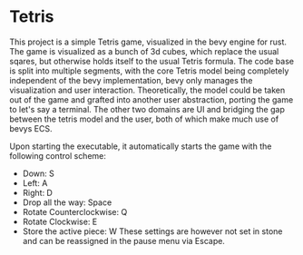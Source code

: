 # Tetris
This project is a simple Tetris game, visualized in the bevy engine for rust. The game is visualized as a bunch of 3d cubes, which replace the usual sqares, but otherwise holds itself to the usual Tetris formula. The code base is split into multiple segments, with the core Tetris model being completely independent of the bevy implementation, bevy only manages the visualization and user interaction. Theoretically, the model could be taken out of the game and grafted into another user abstraction, porting the game to let's say a terminal. The other two domains are UI and bridging the gap between the tetris model and the user, both of which make much use of bevys ECS. 

Upon starting the executable, it automatically starts the game with the following control scheme: 
- Down: S
- Left: A
- Right: D
- Drop all the way: Space
- Rotate Counterclockwise: Q
- Rotate Clockwise: E
- Store the active piece: W
These settings are however not set in stone and can be reassigned in the pause menu via Escape. 